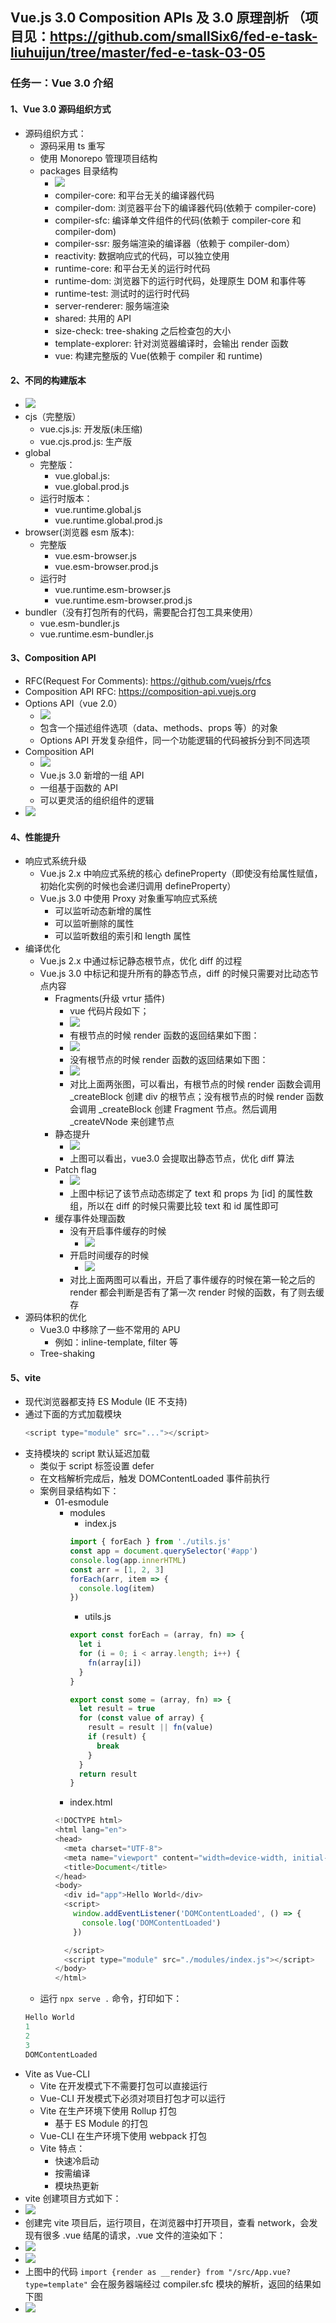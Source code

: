 ## Vue.js 3.0 Composition APIs 及 3.0 原理剖析 （项目见：<https://github.com/smallSix6/fed-e-task-liuhuijun/tree/master/fed-e-task-03-05>

### 任务一：Vue 3.0 介绍
#### 1、Vue 3.0 源码组织方式
+ 源码组织方式：
  + 源码采用 ts 重写
  + 使用 Monorepo 管理项目结构
  + packages 目录结构
    + ![](../images/vue3的packages目录结构.png)
    + compiler-core: 和平台无关的编译器代码
    + compiler-dom: 浏览器平台下的编译器代码(依赖于 compiler-core)
    + compiler-sfc: 编译单文件组件的代码(依赖于 compiler-core 和 compiler-dom)
    + compiler-ssr: 服务端渲染的编译器（依赖于 compiler-dom）
    + reactivity: 数据响应式的代码，可以独立使用
    + runtime-core: 和平台无关的运行时代码
    + runtime-dom: 浏览器下的运行时代码，处理原生 DOM 和事件等
    + runtime-test: 测试时的运行时代码
    + server-renderer: 服务端渲染
    + shared: 共用的 API
    + size-check: tree-shaking 之后检查包的大小
    + template-explorer: 针对浏览器编译时，会输出 render 函数
    + vue: 构建完整版的 Vue(依赖于 compiler 和 runtime)
#### 2、不同的构建版本
+ ![](../images/vue构建版本.png)
+ cjs（完整版）
  + vue.cjs.js: 开发版(未压缩)
  + vue.cjs.prod.js: 生产版
+ global
  + 完整版：
    + vue.global.js: 
    + vue.global.prod.js
  + 运行时版本：
    + vue.runtime.global.js
    + vue.runtime.global.prod.js
+ browser(浏览器 esm 版本):
  + 完整版
    + vue.esm-browser.js
    + vue.esm-browser.prod.js
  + 运行时
    + vue.runtime.esm-browser.js
    + vue.runtime.esm-browser.prod.js
+ bundler（没有打包所有的代码，需要配合打包工具来使用）
  + vue.esm-bundler.js
  + vue.runtime.esm-bundler.js
#### 3、Composition API 
+ RFC(Request For Comments): https://github.com/vuejs/rfcs
+ Composition API RFC: https://composition-api.vuejs.org
+ Options API（vue 2.0）
  + ![](../images/OptionsAPI.png)
  + 包含一个描述组件选项（data、methods、props 等）的对象
  + Options API 开发复杂组件，同一个功能逻辑的代码被拆分到不同选项
+ Composition API
  + ![](.../images/CompositionAPI.png)
  + Vue.js 3.0 新增的一组 API
  + 一组基于函数的 API
  + 可以更灵活的组织组件的逻辑
+ ![](../images/optionsVScomposition.png)
#### 4、性能提升
+ 响应式系统升级
  + Vue.js 2.x 中响应式系统的核心 defineProperty（即使没有给属性赋值，初始化实例的时候也会递归调用 defineProperty）
  + Vue.js 3.0 中使用 Proxy 对象重写响应式系统
    + 可以监听动态新增的属性
    + 可以监听删除的属性
    + 可以监听数组的索引和 length 属性
+ 编译优化
  + Vue.js 2.x 中通过标记静态根节点，优化 diff 的过程
  + Vue.js 3.0 中标记和提升所有的静态节点，diff 的时候只需要对比动态节点内容
    + Fragments(升级 vrtur 插件)
      + vue 代码片段如下；
      + ![](../images/)
      + 有根节点的时候 render 函数的返回结果如下图：
      + ![](../images/有根节点的时候render结果.png)
      + 没有根节点的时候 render 函数的返回结果如下图：
      + ![](../images/没有根节点的render结果.png)
      + 对比上面两张图，可以看出，有根节点的时候 render 函数会调用 _createBlock 创建 div 的根节点；没有根节点的时候 render 函数会调用 _createBlock 创建 Fragment 节点。然后调用 _createVNode 来创建节点
    + 静态提升
      + ![](../images/hoist(静态节点).png)
      + 上图可以看出，vue3.0 会提取出静态节点，优化 diff 算法
    + Patch flag
      + ![](../images/patchFlag.png)
      + 上图中标记了该节点动态绑定了 text 和 props 为 [id] 的属性数组，所以在 diff 的时候只需要比较 text 和 id 属性即可
    + 缓存事件处理函数
      + 没有开启事件缓存的时候
        + ![](../images/没有开启缓存.png)
      + 开启时间缓存的时候
        + ![](../images/开启缓存.png)
      + 对比上面两图可以看出，开启了事件缓存的时候在第一轮之后的 render 都会判断是否有了第一次 render 时候的函数，有了则去缓存 
+ 源码体积的优化
  + Vue3.0 中移除了一些不常用的 APU
    + 例如：inline-template, filter 等
  + Tree-shaking
#### 5、vite
+ 现代浏览器都支持 ES Module (IE 不支持)
+ 通过下面的方式加载模块
  ```js
  <script type="module" src="..."></script>
  ```
+ 支持模块的 script 默认延迟加载
  + 类似于 script 标签设置 defer
  + 在文档解析完成后，触发 DOMContentLoaded 事件前执行
  + 案例目录结构如下：
    + 01-esmodule
      + modules
        + index.js
        ```js
        import { forEach } from './utils.js'
        const app = document.querySelector('#app')
        console.log(app.innerHTML)
        const arr = [1, 2, 3]
        forEach(arr, item => {
          console.log(item)
        })
        ```
        + utils.js
        ```js
        export const forEach = (array, fn) => {
          let i
          for (i = 0; i < array.length; i++) {
            fn(array[i])
          }
        }

        export const some = (array, fn) => {
          let result = true
          for (const value of array) {
            result = result || fn(value)
            if (result) {
              break
            }
          }
          return result
        }
        ```
      + index.html 
      ```js
      <!DOCTYPE html>
      <html lang="en">
      <head>
        <meta charset="UTF-8">
        <meta name="viewport" content="width=device-width, initial-scale=1.0">
        <title>Document</title>
      </head>
      <body>
        <div id="app">Hello World</div>
        <script>
          window.addEventListener('DOMContentLoaded', () => {
            console.log('DOMContentLoaded')
          })

        </script>
        <script type="module" src="./modules/index.js"></script>
      </body>
      </html>
      ```
  + 运行 `npx serve .` 命令，打印如下：
  ```js
  Hello World
  1
  2
  3
  DOMContentLoaded
  ```
+ Vite as Vue-CLI
  + Vite 在开发模式下不需要打包可以直接运行
  + Vue-CLI 开发模式下必须对项目打包才可以运行
  + Vite 在生产环境下使用 Rollup 打包
    + 基于 ES Module 的打包
  + Vue-CLI 在生产环境下使用 webpack 打包
  + Vite 特点：
    + 快速冷启动
    + 按需编译
    + 模块热更新
+ vite 创建项目方式如下：
+ ![](../images/vite创建项目.png)
+ 创建完 vite 项目后，运行项目，在浏览器中打开项目，查看 network，会发现有很多 .vue 结尾的请求，.vue 文件的渲染如下：
+ ![](../images/appVue.png) 
+ ![](../images/appVue的返回.png) 
+ 上图中的代码 `import {render as __render} from "/src/App.vue?type=template"` 会在服务器端经过 compiler.sfc 模块的解析，返回的结果如下图
+ ![](../images/appVue的template的返回.png) 

